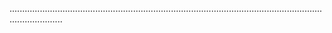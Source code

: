 .................................................................................................................................................
